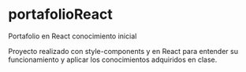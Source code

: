 # portafolioReact
Portafolio en React conocimiento inicial

Proyecto realizado con style-components y en React para entender su funcionamiento y aplicar los conocimientos adquiridos en clase.

